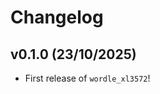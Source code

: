 # Changelog

<!--next-version-placeholder-->

## v0.1.0 (23/10/2025)

- First release of `wordle_xl3572`!
